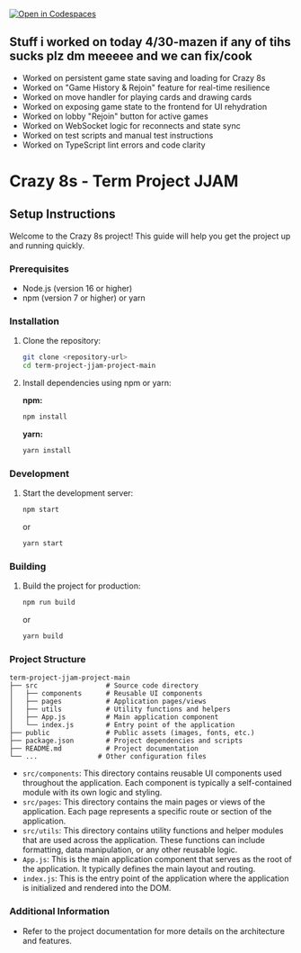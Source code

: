 [![Open in Codespaces](https://classroom.github.com/assets/launch-codespace-2972f46106e565e64193e422d61a12cf1da4916b45550586e14ef0a7c637dd04.svg)](https://classroom.github.com/open-in-codespaces?assignment_repo_id=18572614)

## Stuff i worked on today 4/30-mazen  if any of tihs sucks plz dm meeeee and we can fix/cook

- Worked on persistent game state saving and loading for Crazy 8s  
- Worked on "Game History & Rejoin" feature for real-time resilience  
- Worked on move handler for playing cards and drawing cards  
- Worked on exposing game state to the frontend for UI rehydration  
- Worked on lobby "Rejoin" button for active games  
- Worked on WebSocket logic for reconnects and state sync  
- Worked on test scripts and manual test instructions  
- Worked on TypeScript lint errors and code clarity  

# Crazy 8s - Term Project JJAM

## Setup Instructions

Welcome to the Crazy 8s project! This guide will help you get the project up and running quickly.

### Prerequisites

*   Node.js (version 16 or higher)
*   npm (version 7 or higher) or yarn

### Installation

1.  Clone the repository:

    ```bash
    git clone <repository-url>
    cd term-project-jjam-project-main
    ```

2.  Install dependencies using npm or yarn:

    **npm:**

    ```bash
    npm install
    ```

    **yarn:**

    ```bash
    yarn install
    ```

### Development

1.  Start the development server:

    ```bash
    npm start
    ```

    or

    ```bash
    yarn start
    ```

### Building

1.  Build the project for production:

    ```bash
    npm run build
    ```

    or

    ```bash
    yarn build
    ```

### Project Structure

```
term-project-jjam-project-main
├── src                 # Source code directory
│   ├── components      # Reusable UI components
│   ├── pages           # Application pages/views
│   ├── utils           # Utility functions and helpers
│   ├── App.js          # Main application component
│   └── index.js        # Entry point of the application
├── public              # Public assets (images, fonts, etc.)
├── package.json        # Project dependencies and scripts
├── README.md           # Project documentation
└── ...               # Other configuration files
```

*   `src/components`: This directory contains reusable UI components used throughout the application. Each component is typically a self-contained module with its own logic and styling.
*   `src/pages`: This directory contains the main pages or views of the application. Each page represents a specific route or section of the application.
*   `src/utils`: This directory contains utility functions and helper modules that are used across the application. These functions can include formatting, data manipulation, or any other reusable logic.
*   `App.js`: This is the main application component that serves as the root of the application. It typically defines the main layout and routing.
*   `index.js`: This is the entry point of the application where the application is initialized and rendered into the DOM.

### Additional Information

*   Refer to the project documentation for more details on the architecture and features.
